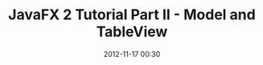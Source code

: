 ---
layout: redirect
title: "JavaFX 2 Tutorial Part II - Model and TableView"
date: 2012-11-17 00:30
redirect: http://code.makery.ch/java/javafx-2-tutorial-part2/
---